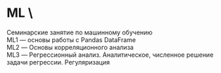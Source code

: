 # ML \
Семинарские занятие по машинному обучению \
ML1 — основы работы с Pandas DataFrame \
ML2 — Основы корреляционного анализа \
ML3 — Регрессионный анализ. Аналитическое, численное решение задачи регрессии. Регуляризация
